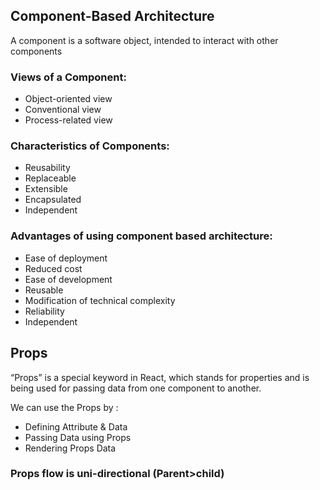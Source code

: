 ## Component-Based Architecture
 A component is a software object, intended to interact with other components  

### Views of a Component: 

* Object-oriented view
* Conventional view
* Process-related view  

### Characteristics of Components: 

* Reusability
* Replaceable
* Extensible
* Encapsulated
* Independent  

### Advantages of using component based architecture: 

* Ease of deployment
* Reduced cost
* Ease of development
* Reusable
* Modification of technical complexity
* Reliability
* Independent

## Props 
“Props” is a special keyword in React, which stands for properties and is being used for passing data from one component to another.  

We can use the Props by :  

* Defining Attribute & Data
* Passing Data using Props
* Rendering Props Data
### Props flow is uni-directional (Parent>child)